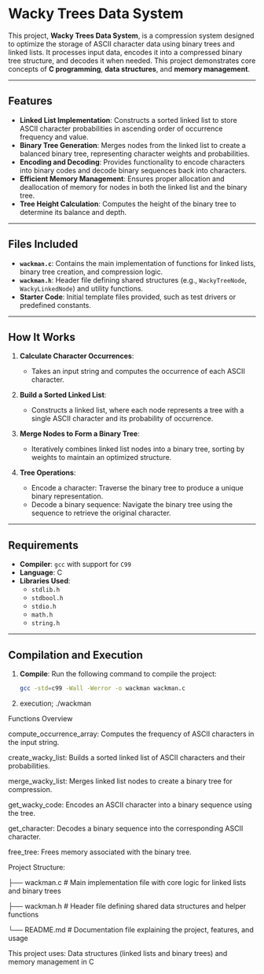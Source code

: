 # Wacky Trees Data System

This project, **Wacky Trees Data System**, is a compression system designed to optimize the storage of ASCII character data using binary trees and linked lists. It processes input data, encodes it into a compressed binary tree structure, and decodes it when needed. This project demonstrates core concepts of **C programming**, **data structures**, and **memory management**.

---

## Features

- **Linked List Implementation**: Constructs a sorted linked list to store ASCII character probabilities in ascending order of occurrence frequency and value.
- **Binary Tree Generation**: Merges nodes from the linked list to create a balanced binary tree, representing character weights and probabilities.
- **Encoding and Decoding**: Provides functionality to encode characters into binary codes and decode binary sequences back into characters.
- **Efficient Memory Management**: Ensures proper allocation and deallocation of memory for nodes in both the linked list and the binary tree.
- **Tree Height Calculation**: Computes the height of the binary tree to determine its balance and depth.

---

## Files Included

- **`wackman.c`**: Contains the main implementation of functions for linked lists, binary tree creation, and compression logic.
- **`wackman.h`**: Header file defining shared structures (e.g., `WackyTreeNode`, `WackyLinkedNode`) and utility functions.
- **Starter Code**: Initial template files provided, such as test drivers or predefined constants.

---

## How It Works

1. **Calculate Character Occurrences**:
   - Takes an input string and computes the occurrence of each ASCII character.

2. **Build a Sorted Linked List**:
   - Constructs a linked list, where each node represents a tree with a single ASCII character and its probability of occurrence.

3. **Merge Nodes to Form a Binary Tree**:
   - Iteratively combines linked list nodes into a binary tree, sorting by weights to maintain an optimized structure.

4. **Tree Operations**:
   - Encode a character: Traverse the binary tree to produce a unique binary representation.
   - Decode a binary sequence: Navigate the binary tree using the sequence to retrieve the original character.

---

## Requirements

- **Compiler**: `gcc` with support for `C99`
- **Language**: C
- **Libraries Used**: 
  - `stdlib.h`
  - `stdbool.h`
  - `stdio.h`
  - `math.h`
  - `string.h`

---

## Compilation and Execution

1. **Compile**:
   Run the following command to compile the project:
   ```bash
   gcc -std=c99 -Wall -Werror -o wackman wackman.c
2. execution;
   ./wackman

Functions Overview

compute_occurrence_array: Computes the frequency of ASCII characters in the input string.

create_wacky_list: Builds a sorted linked list of ASCII characters and their probabilities.

merge_wacky_list: Merges linked list nodes to create a binary tree for compression.

get_wacky_code: Encodes an ASCII character into a binary sequence using the tree.

get_character: Decodes a binary sequence into the corresponding ASCII character.

free_tree: Frees memory associated with the binary tree.

Project Structure:

├── wackman.c   # Main implementation file with core logic for linked lists and binary trees

├── wackman.h   # Header file defining shared data structures and helper functions

└── README.md   # Documentation file explaining the project, features, and usage


This project uses: Data structures (linked lists and binary trees) and memory management in C
